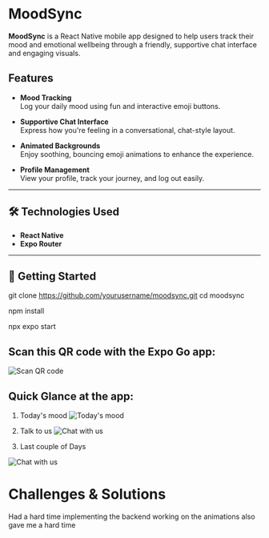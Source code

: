 #  MoodSync

**MoodSync** is a React Native mobile app designed to help users track their mood and emotional wellbeing through a friendly, supportive chat interface and engaging visuals.



##  Features

- **Mood Tracking**  
  Log your daily mood using fun and interactive emoji buttons.

- **Supportive Chat Interface**  
  Express how you're feeling in a conversational, chat-style layout.

- **Animated Backgrounds**  
  Enjoy soothing, bouncing emoji animations to enhance the experience.

- **Profile Management**  
  View your profile, track your journey, and log out easily.

---

## 🛠️ Technologies Used

- **React Native**  
- **Expo Router**  


---

## 🚀 Getting Started

git clone https://github.com/yourusername/moodsync.git
cd moodsync

npm install


npx expo start

## Scan this QR code with the Expo Go app:

![Scan QR code](./assets/Screenshot%202025-06-09%20084421.png)

## Quick Glance at the app:


1. Today's mood 
![Today's mood](./assets/WhatsApp%20Image%202025-06-09%20at%2008.41.11_76ebeed2.jpg)


2. Talk to us
![Chat with us ](./assets/WhatsApp%20Image%202025-06-09%20at%2008.41.12_db2bef2f.jpg)

3. Last couple of Days

![Chat with us ](./assets/WhatsApp%20Image%202025-06-09%20at%2008.41.12_2470bace.jpg)


# Challenges & Solutions

Had a hard time implementing the backend 
working on the animations also gave me a hard time